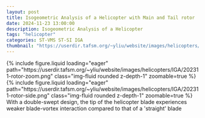 ```yaml
---
layout: post
title: Isogeometric Analysis of a Helicopter with Main and Tail rotor
date: 2024-11-23 13:00:00
description: Isogeometric Analysis of a Helicopter
tags: "helicopter"
categories: ST-VMS ST-SI IGA
thumbnail: "https://userdir.tafsm.org/~yliu/website/images/helicopters/IGA/202311-rotor-side.png"
---
```


<div class="row mt-3">
    <div class="col-sm mt-3 mt-md-0">
        {% include figure.liquid loading="eager" path="https://userdir.tafsm.org/~yliu/website/images/helicopters/IGA/202311-rotor-zoom.png" class="img-fluid rounded z-depth-1" zoomable=true %}
    </div>
    <div class="col-sm mt-3 mt-md-0">
        {% include figure.liquid loading="eager" path="https://userdir.tafsm.org/~yliu/website/images/helicopters/IGA/202311-rotor-side.png" class="img-fluid rounded z-depth-1" zoomable=true %}
    </div>
</div>
<div class="caption">
    With a double-swept design, the tip of the helicopter blade experiences weaker blade-vortex interaction compared to that of a 'straight' blade
</div>
